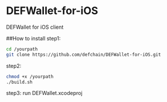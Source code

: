 # DEFWallet-for-iOS
DEFWallet for iOS client

##How to install
step1:
```Bash
cd /yourpath
git clone https://github.com/defchain/DEFWallet-for-iOS.git
``` 

step2:
```Bash
chmod +x /yourpath
./build.sh
``` 

step3:
 run DEFWallet.xcodeproj
 
 
 
